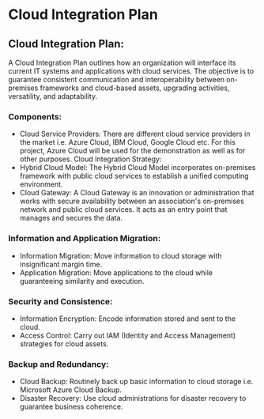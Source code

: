 # Cloud Integration Plan
## Cloud Integration Plan:
A Cloud Integration Plan outlines how an organization will interface its current IT systems and applications with cloud services. The objective is to guarantee consistent communication and interoperability between on-premises frameworks and cloud-based assets, upgrading activities, versatility, and adaptability.

### Components:
- Cloud Service Providers:
There are different cloud service providers in the market i.e. Azure Cloud, IBM Cloud, Google Cloud etc. For this project, Azure Cloud will be used for the demonstration as well as for other purposes. 
Cloud Integration Strategy:
- Hybrid Cloud Model: The Hybrid Cloud Model incorporates on-premises framework with public cloud services to establish a unified computing environment.
- Cloud Gateway: A Cloud Gateway is an innovation or administration that works with secure availability between an association's on-premises network and public cloud services. It acts as an entry point that manages and secures the data.

### Information and Application Migration:
- Information Migration: Move information to cloud storage with insignificant margin time.
- Application Migration: Move applications to the cloud while guaranteeing similarity and execution.

### Security and Consistence:
- Information Encryption: Encode information stored and sent to the cloud.
- Access Control: Carry out IAM (Identity and Access Management) strategies for cloud assets.

### Backup and Redundancy:
- Cloud Backup: Routinely back up basic information to cloud storage i.e. Microsoft Azure Cloud Backup.
- Disaster Recovery: Use cloud administrations for disaster recovery to guarantee business coherence.
